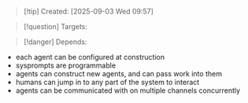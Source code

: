 
>[!tip] Created: [2025-09-03 Wed 09:57]

>[!question] Targets: 

>[!danger] Depends: 

- each agent can be configured at construction
- sysprompts are programmable
- agents can construct new agents, and can pass work into them
- humans can jump in to any part of the system to interact
- agents can be communicated with on multiple channels concurrently